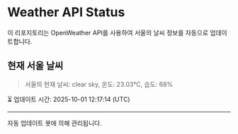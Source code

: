 
# Weather API Status

이 리포지토리는 OpenWeather API를 사용하여 서울의 날씨 정보를 자동으로 업데이트합니다.

## 현재 서울 날씨
> 서울의 현재 날씨: clear sky, 온도: 23.03°C, 습도: 68%

⏳ 업데이트 시간: 2025-10-01 12:17:14 (UTC)

---
자동 업데이트 봇에 의해 관리됩니다.
